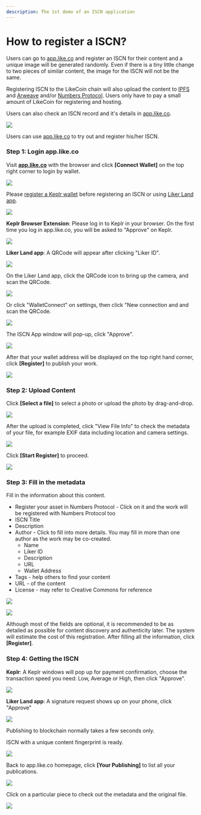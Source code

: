 ```yaml
---
description: The 1st demo of an ISCN application
---
```


# How to register a ISCN?

Users can go to [app.like.co](https://app.like.co/) and register an ISCN for their content and a unique image will be generated randomly. Even if there is a tiny little change to two pieces of similar content, the image for the ISCN will not be the same.

Registering ISCN to the LikeCoin chain will also upload the content to [IPFS](https://ipfs.io/) and [Arweave](https://www.arweave.org/) and/or [Numbers Protocol](https://www.numbersprotocol.io/). Users only have to pay a small amount of LikeCoin for registering and hosting.

Users can also check an ISCN record and it's details in [app.like.co](https://app.like.co/).

![](../../.gitbook/assets/app.like.co.png)

Users can use [app.like.co](https://app.like.co/) to try out and register his/her ISCN.

### Step 1: Login app.like.co

Visit [**app.like.co**](https://app.like.co) with the browser and click **\[Connect Wallet]** on the top right corner to login by wallet.&#x20;

![](<../../.gitbook/assets/ISCN 1.png>)

Please [register a Keplr wallet](../wallet/keplr/) before registering an ISCN or using [Liker Land app](../../user-guide/liker-land/download.md).

![](<../../.gitbook/assets/ISCN 1 Login 1.png>)

**Keplr Browser Extension**: Please log in to Keplr in your browser. On the first time you log in app.like.co, you will be asked to "Approve" on Keplr.

![](<../../.gitbook/assets/ISCN 1 Login 2.png>)

**Liker Land app**: A QRCode will appear after clicking "Liker ID".

![](<../../.gitbook/assets/ISCN 1 Login 3.png>)

On the Liker Land app, click the QRCode icon to bring up the camera, and scan the QRCode.

![](<../../.gitbook/assets/depub.SPACE 4-en.png>)

Or click "WalletConnect" on settings, then click "New connection and and scan the QRCode.

![](<../../.gitbook/assets/depub.space wc 5-en.png>)

The ISCN App window will pop-up, click "Approve".

![](<../../.gitbook/assets/ISCN 1 Login 4-en.png>)

After that your wallet address will be displayed on the top right hand corner, click **\[Register]** to publish your work.

![](<../../.gitbook/assets/ISCN 2.png>)

### Step 2: Upload Content <a href="#bu-zhou-er-shang-zai-nei-rong" id="bu-zhou-er-shang-zai-nei-rong"></a>

Click **\[Select a file]** to select a photo or upload the photo by drag-and-drop.

![](<../../.gitbook/assets/ISCN 3.png>)

After the upload is completed, click "View File Info" to check the metadata of your file, for example EXIF data including location and camera settings.

![](<../../.gitbook/assets/ISCN 4.png>)

Click **\[Start Register]** to proceed.

![](<../../.gitbook/assets/ISCN 5.png>)

### Step 3: Fill in the metadata <a href="#bu-zhou-san-tian-xie-yuan-zi-liao" id="bu-zhou-san-tian-xie-yuan-zi-liao"></a>

Fill in the information about this content. &#x20;

* Register your asset in Numbers Protocol - Click on it and the work will be registered with Numbers Protocol too
* ISCN Title
* Description
* Author - Click to fill into more details. You may fill in more than one author as the work may be co-created.
  * Name
  * Liker ID
  * Description
  * URL
  * Wallet Address
* Tags - help others to find your content
* URL - of the content
* License - may refer to Creative Commons for reference

![](<../../.gitbook/assets/ISCN 6.png>)

![](<../../.gitbook/assets/ISCN 7.png>)

Although most of the fields are optional, it is recommended to be as detailed as possible for content discovery and authenticity later. The system will estimate the cost of this registration. After filling all the information, click **\[Register]**.

### Step 4:  Getting the ISCN <a href="#bu-zhou-si-huo-qu-iscn" id="bu-zhou-si-huo-qu-iscn"></a>

**Keplr**: A Keplr windows will pop up for payment confirmation, choose the transaction speed you need: Low, Average or High, then click "Approve".

![](<../../.gitbook/assets/ISCN 8.png>)

**Liker Land app**: A signature request shows up on your phone, click "Approve"

![](<../../.gitbook/assets/ISCN 8 wc-en.png>)

Publishing to blockchain normally takes a few seconds only.

ISCN with a unique content fingerprint is ready.

![](<../../.gitbook/assets/ISCN 9.png>)

Back to app.like.co homepage, click **\[Your Publishing]** to list all your publications.

![](<../../.gitbook/assets/ISCN 10.png>)

Click on a particular piece to check out the metadata and the original file.

![](<../../.gitbook/assets/ISCN 11.png>)
